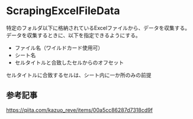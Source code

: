 # ScrapingExcelFileData

特定のフォルダ以下に格納されているExcelファイルから、データを収集する。
データを収集するときに、以下を指定できるようにする。

* ファイル名（ワイルドカード使用可）
* シート名
* セルタイトルと合致したセルからのオフセット

セルタイトルに合致するセルは、シート内に一か所のみの前提

## 参考記事
https://qiita.com/kazuo_reve/items/00a5cc86287d7318cd9f
